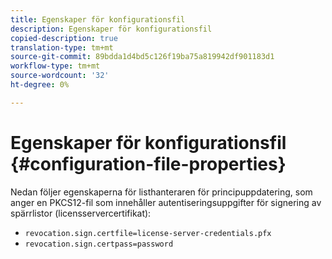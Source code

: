 ```yaml
---
title: Egenskaper för konfigurationsfil
description: Egenskaper för konfigurationsfil
copied-description: true
translation-type: tm+mt
source-git-commit: 89bdda1d4bd5c126f19ba75a819942df901183d1
workflow-type: tm+mt
source-wordcount: '32'
ht-degree: 0%

---
```



# Egenskaper för konfigurationsfil {#configuration-file-properties}

Nedan följer egenskaperna för listhanteraren för principuppdatering, som anger en PKCS12-fil som innehåller autentiseringsuppgifter för signering av spärrlistor (licensservercertifikat):

* `revocation.sign.certfile=license-server-credentials.pfx`
* `revocation.sign.certpass=password`

